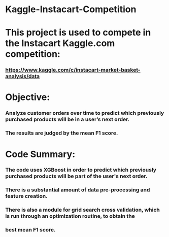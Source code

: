 # Kaggle-Instacart-Competition

# This project is used to compete in the Instacart Kaggle.com competition:
### https://www.kaggle.com/c/instacart-market-basket-analysis/data
# Objective:
### Analyze customer orders over time to predict which previously purchased products will be in a user’s next order.
### The results are judged by the mean F1 score.

# Code Summary:
### The code uses XGBoost in order to predict which previously purchased products will be part of the user's next order.
### There is a substantial amount of data pre-processing and feature creation.
### There is also a module for grid search cross validation, which is run through an optimization routine, to obtain the 
### best mean F1 score.
